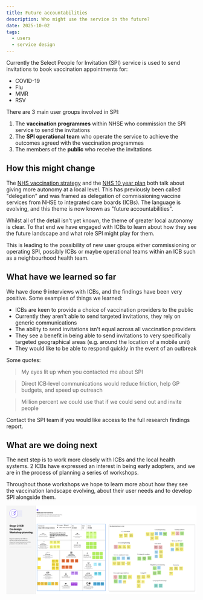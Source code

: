 ```yaml
---
title: Future accountabilities
description: Who might use the service in the future?
date: 2025-10-02
tags:
  - users
  - service design
---
```


Currently the Select People for Invitation (SPI) service is used to send invitations to book vaccination appointments for:

- COVID-19
- Flu
- MMR
- RSV

There are 3 main user groups involved in SPI:

1. The **vaccination programmes** within NHSE who commission the SPI service to send the invitations
2. The **SPI operational team** who operate the service to achieve the outcomes agreed with the vaccination programmes
3. The members of the **public** who receive the invitations

## How this might change

The [NHS vaccination strategy](https://www.england.nhs.uk/long-read/nhs-vaccination-strategy/) and the [NHS 10 year plan](https://www.gov.uk/government/publications/10-year-health-plan-for-england-fit-for-the-future) both talk about giving more autonomy at a local level. This has previously been called "delegation" and was framed as delegation of commissioning vaccine services from NHSE to integrated care boards (ICBs). The language is evolving, and this theme is now known as "future accountabilities".

Whilst all of the detail isn't yet known, the theme of greater local autonomy is clear. To that end we have engaged with ICBs to learn about how they see the future landscape and what role SPI might play for them.

This is leading to the possibility of new user groups either commissioning or operating SPI, possibly ICBs or maybe operational teams within an ICB such as a neighbourhood health team. 

## What have we learned so far

We have done 9 interviews with ICBs, and the findings have been very positive. Some examples of things we learned:

- ICBs are keen to provide a choice of vaccination providers to the public
- Currently they aren't able to send targeted invitations, they rely on generic communications
- The ability to send invitations isn't equal across all vaccination providers 
- They see a benefit in being able to send invitations to very specifically targeted geographical areas (e.g. around the location of a mobile unit)
- They would like to be able to respond quickly in the event of an outbreak

Some quotes:

> My eyes lit up when you contacted me about SPI

> Direct ICB‑level communications would reduce friction, help GP budgets, and speed up outreach

> Million percent we could use that if we could send out and invite people

Contact the SPI team if you would like access to the full research findings report.

## What are we doing next

The next step is to work more closely with ICBs and the local health systems. 2 ICBs have expressed an interest in being early adopters, and we are in the process of planning a series of workshops. 

Throughout those workshops we hope to learn more about how they see the vaccination landscape evolving, about their user needs and to develop SPI alongside them. 


[![zoomed out view of a Mural planning board](workshop-plan1.png)](workshop-plan1.png)




